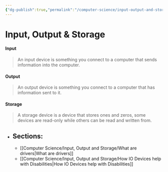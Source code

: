 ```yaml
---
{"dg-publish":true,"permalink":"/computer-science/input-output-and-storage/io-and-storage-devices/","dgHomeLink":true,"dgPassFrontmatter":false}
---
```


# Input, Output & Storage

#### Input
> An input device is something you connect to a computer that sends information into the computer. 

#### Output
> An output device is something you connect to a computer that has information sent to it.

#### Storage
> A storage device is a device that stores ones and zeros, some devices are read-only while others can be read and written from.

- ## Sections:
	- [[Computer Science/Input, Output and Storage/What are drivers|What are drivers]]
	- [[Computer Science/Input, Output and Storage/How IO Devices help with Disabilities|How IO Devices help with Disabilities]]